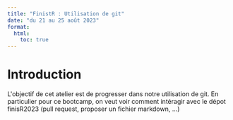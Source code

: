 ```yaml
---
title: "FinistR : Utilisation de git"
date: "du 21 au 25 août 2023"
format: 
  html:
    toc: true
---
```



# Introduction

L'objectif de cet atelier est de progresser dans notre utilisation de git. En particulier pour ce bootcamp, on veut voir comment intéragir avec le dépot finisR2023 (pull request, proposer un fichier markdown, ...) 
